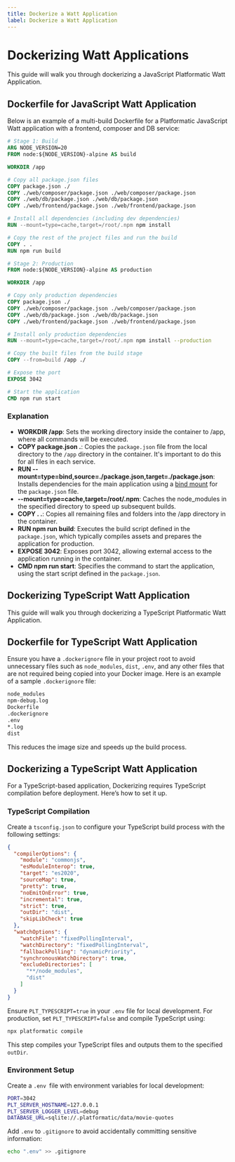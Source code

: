```yaml
---
title: Dockerize a Watt Application
label: Dockerize a Watt Application
---
```



# Dockerizing Watt Applications

This guide will walk you through dockerizing a JavaScript Platformatic Watt Application.

## Dockerfile for JavaScript Watt Application

Below is an example of a multi-build Dockerfile for a Platformatic JavaScript Watt application with a frontend, composer and DB service:

```dockerfile
# Stage 1: Build
ARG NODE_VERSION=20
FROM node:${NODE_VERSION}-alpine AS build

WORKDIR /app

# Copy all package.json files
COPY package.json ./
COPY ./web/composer/package.json ./web/composer/package.json  
COPY ./web/db/package.json ./web/db/package.json 
COPY ./web/frontend/package.json ./web/frontend/package.json 

# Install all dependencies (including dev dependencies)
RUN --mount=type=cache,target=/root/.npm npm install

# Copy the rest of the project files and run the build
COPY . .
RUN npm run build

# Stage 2: Production
FROM node:${NODE_VERSION}-alpine AS production

WORKDIR /app

# Copy only production dependencies
COPY package.json ./
COPY ./web/composer/package.json ./web/composer/package.json  
COPY ./web/db/package.json ./web/db/package.json 
COPY ./web/frontend/package.json ./web/frontend/package.json 

# Install only production dependencies
RUN --mount=type=cache,target=/root/.npm npm install --production

# Copy the built files from the build stage
COPY --from=build /app ./

# Expose the port
EXPOSE 3042

# Start the application
CMD npm run start

```

### Explanation
- **WORKDIR /app**: Sets the working directory inside the container to /app, where all commands will be executed.
- **COPY package.json .**: Copies the `package.json` file from the local directory to the `/app` directory in the container. It's important to do this for all files in each service. 
- **RUN --mount=type=bind,source=./package.json,target=./package.json**: Installs dependencies for the main application using a [bind mount](https://docs.docker.com/engine/storage/bind-mounts/) for the `package.json` file.
- **--mount=type=cache,target=/root/.npm**: Caches the node_modules in the specified directory to speed up subsequent builds.
- **COPY . .**: Copies all remaining files and folders into the /app directory in the container.
- **RUN npm run build**: Executes the build script defined in the `package.json`, which typically compiles assets and prepares the application for production.
- **EXPOSE 3042**: Exposes port 3042, allowing external access to the application running in the container.
- **CMD npm run start**: Specifies the command to start the application, using the start script defined in the `package.json`.


## Dockerizing TypeScript Watt Application

This guide will walk you through dockerizing a TypeScript Platformatic Watt Application.

## Dockerfile for TypeScript Watt Application

Ensure you have a `.dockerignore` file in your project root to avoid unnecessary files such as `node_modules`, `dist`, `.env`, and any other files that are not required being copied into your Docker image. Here is an example of a sample `.dockerignore` file:

```sh 
node_modules
npm-debug.log
Dockerfile
.dockerignore
.env
*.log
dist
```

This reduces the image size and speeds up the build process.

## Dockerizing a TypeScript Watt Application

For a TypeScript-based application, Dockerizing requires TypeScript compilation before deployment. Here’s how to set it up.

### TypeScript Compilation

Create a `tsconfig.json` to configure your TypeScript build process with the following settings: 

```json
{
  "compilerOptions": {
    "module": "commonjs",
    "esModuleInterop": true,
    "target": "es2020",
    "sourceMap": true,
    "pretty": true,
    "noEmitOnError": true,
    "incremental": true,
    "strict": true,
    "outDir": "dist",
    "skipLibCheck": true
  },
  "watchOptions": {
    "watchFile": "fixedPollingInterval",
    "watchDirectory": "fixedPollingInterval",
    "fallbackPolling": "dynamicPriority",
    "synchronousWatchDirectory": true,
    "excludeDirectories": [
      "**/node_modules",
      "dist"
    ]
  }
}
```

Ensure `PLT_TYPESCRIPT=true` in your `.env` file for local development. For production, set `PLT_TYPESCRIPT=false` and compile TypeScript using:

```sh
npx platformatic compile
```

This step compiles your TypeScript files and outputs them to the specified `outDir`.

### Environment Setup

Create a `.env `file with environment variables for local development:

```sh
PORT=3042
PLT_SERVER_HOSTNAME=127.0.0.1
PLT_SERVER_LOGGER_LEVEL=debug
DATABASE_URL=sqlite://.platformatic/data/movie-quotes
```

Add `.env` to `.gitignore` to avoid accidentally committing sensitive information:

```sh 
echo ".env" >> .gitignore
```
